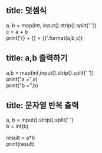 
title: 덧셈식
---

a, b = map(int, input().strip().split(' '))  
c = a + b  
print('{} + {} = {}'.format(a,b,c))  


title: a,b 출력하기
---

a,b = map(int,input().strip().split(' '))  
print("a =",a)  
print("b =",b)  


title: 문자열 반복 출력
---

a, b = input().strip().split(' ')  
b = int(b)  
  
result = a*b  
print(result)  
